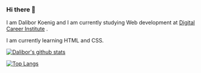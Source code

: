 ### Hi there 👋

I am Dalibor Koenig and I am currently studying Web development at [Digital Career Institute](https://www.digitalcareerinstitute.org/)
.

I am currently learning HTML and CSS.

<!--
**daliborkoenig/daliborkoenig** is a ✨ _special_ ✨ repository because its `README.md` (this file) appears on your GitHub profile.

Here are some ideas to get you started:

- 🔭 I’m currently working on ...
- 🌱 I’m currently learning ...
- 👯 I’m looking to collaborate on ...
- 🤔 I’m looking for help with ...
- 💬 Ask me about ...
- 📫 How to reach me: ...
- 😄 Pronouns: ...
- ⚡ Fun fact: ...
-->
[![Dalibor's github stats](https://github-readme-stats.vercel.app/api?username=daliborkoenig&show_icons=true&theme=radical)](https://github.com/anuraghazra/github-readme-stats)

[![Top Langs](https://github-readme-stats.vercel.app/api/top-langs/?username=daliborkoenig&theme=radical)](https://github.com/anuraghazra/github-readme-stats)
